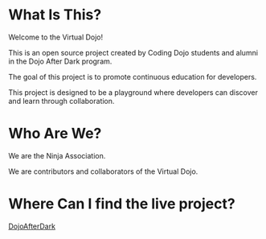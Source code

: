 # What Is This?

Welcome to the Virtual Dojo!

This is an open source project created by Coding Dojo students and alumni in the Dojo After Dark program.

The goal of this project is to promote continuous education for developers.

This project is designed to be a playground where developers can discover and learn through collaboration.

# Who Are We?

We are the Ninja Association.

We are contributors and collaborators of the Virtual Dojo.

# Where Can I find the live project?

[DojoAfterDark](www.dojoafterdark.com)